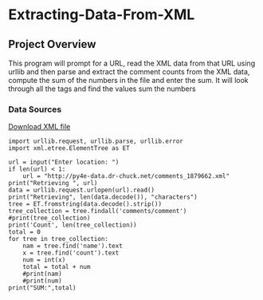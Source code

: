 # Extracting-Data-From-XML

## Project Overview
This program will prompt for a URL, read the XML data from that URL using urllib and then parse and extract the comment counts from the XML data, compute the sum of the numbers in the file and enter the sum. It will look through all the <comment> tags and find the <count> values sum the numbers

### Data Sources

[Download XML file]( http://py4e-data.dr-chuck.net/comments_1879662.xml) 

```python3
import urllib.request, urllib.parse, urllib.error
import xml.etree.ElementTree as ET

url = input("Enter location: ")
if len(url) < 1:
    url = "http://py4e-data.dr-chuck.net/comments_1879662.xml"
print("Retrieving ", url)
data = urllib.request.urlopen(url).read()
print("Retrieving", len(data.decode()), "characters")
tree = ET.fromstring(data.decode().strip())
tree_collection = tree.findall('comments/comment')
#print(tree_collection)
print('Count', len(tree_collection))
total = 0
for tree in tree_collection:
    nam = tree.find('name').text
    x = tree.find('count').text
    num = int(x)
    total = total + num
    #print(nam)
    #print(num)
print("SUM:",total)
```
